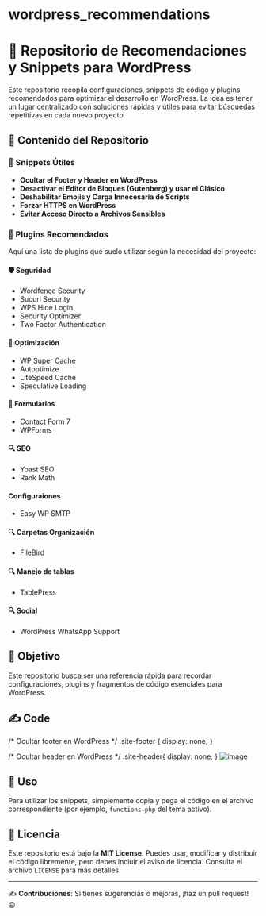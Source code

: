 # wordpress_recommendations
# 🚀 Repositorio de Recomendaciones y Snippets para WordPress

Este repositorio recopila configuraciones, snippets de código y plugins recomendados para optimizar el desarrollo en WordPress. La idea es tener un lugar centralizado con soluciones rápidas y útiles para evitar búsquedas repetitivas en cada nuevo proyecto.

## 📌 Contenido del Repositorio

### 🔧 Snippets Útiles
- **Ocultar el Footer y Header en WordPress**
- **Desactivar el Editor de Bloques (Gutenberg) y usar el Clásico**
- **Deshabilitar Emojis y Carga Innecesaria de Scripts**
- **Forzar HTTPS en WordPress**
- **Evitar Acceso Directo a Archivos Sensibles**

### 🔌 Plugins Recomendados
Aquí una lista de plugins que suelo utilizar según la necesidad del proyecto:

#### 🛡️ Seguridad
- Wordfence Security
- Sucuri Security
- WPS Hide Login
- Security Optimizer
- Two Factor Authentication

#### 🚀 Optimización
- WP Super Cache
- Autoptimize
- LiteSpeed Cache
- Speculative Loading

#### 📧 Formularios
- Contact Form 7
- WPForms

#### 🔍 SEO
- Yoast SEO
- Rank Math

#### Configuraiones 
- Easy WP SMTP

#### 🔍 Carpetas Organización
- FileBird

#### 🔍 Manejo de tablas
- TablePress

#### 🔍 Social
- WordPress WhatsApp Support

## 🎯 Objetivo
Este repositorio busca ser una referencia rápida para recordar configuraciones, plugins y fragmentos de código esenciales para WordPress.

## :writing_hand: Code
/* Ocultar footer en WordPress */
.site-footer {
    display: none;
}

/* Ocultar header en WordPress */
.site-header{
    display: none;
}
![image](https://github.com/user-attachments/assets/7701c425-a7d5-40f0-9903-29f3d20cd65a)





## 📖 Uso
Para utilizar los snippets, simplemente copia y pega el código en el archivo correspondiente (por ejemplo, `functions.php` del tema activo).

## 📜 Licencia
Este repositorio está bajo la **MIT License**. Puedes usar, modificar y distribuir el código libremente, pero debes incluir el aviso de licencia. Consulta el archivo `LICENSE` para más detalles.

---
✍️ **Contribuciones**: Si tienes sugerencias o mejoras, ¡haz un pull request! 😃
